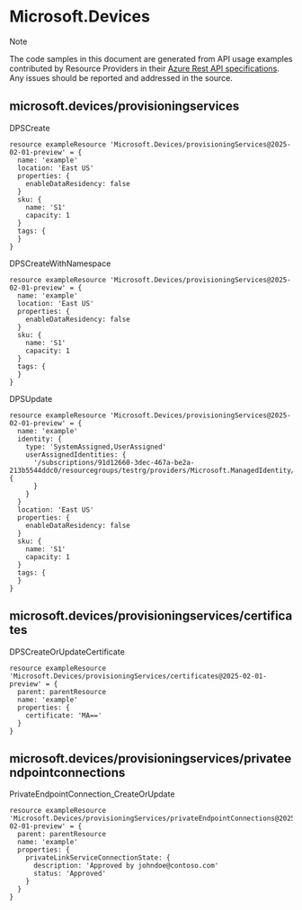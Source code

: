 # Microsoft.Devices
  
> [!NOTE]
> The code samples in this document are generated from API usage examples contributed by Resource Providers in their [Azure Rest API specifications](https://github.com/Azure/azure-rest-api-specs). Any issues should be reported and addressed in the source.


## microsoft.devices/provisioningservices

DPSCreate
```bicep
resource exampleResource 'Microsoft.Devices/provisioningServices@2025-02-01-preview' = {
  name: 'example'
  location: 'East US'
  properties: {
    enableDataResidency: false
  }
  sku: {
    name: 'S1'
    capacity: 1
  }
  tags: {
  }
}
```

DPSCreateWithNamespace
```bicep
resource exampleResource 'Microsoft.Devices/provisioningServices@2025-02-01-preview' = {
  name: 'example'
  location: 'East US'
  properties: {
    enableDataResidency: false
  }
  sku: {
    name: 'S1'
    capacity: 1
  }
  tags: {
  }
}
```

DPSUpdate
```bicep
resource exampleResource 'Microsoft.Devices/provisioningServices@2025-02-01-preview' = {
  name: 'example'
  identity: {
    type: 'SystemAssigned,UserAssigned'
    userAssignedIdentities: {
      '/subscriptions/91d12660-3dec-467a-be2a-213b5544ddc0/resourcegroups/testrg/providers/Microsoft.ManagedIdentity/userAssignedIdentities/testidentity': {
      }
    }
  }
  location: 'East US'
  properties: {
    enableDataResidency: false
  }
  sku: {
    name: 'S1'
    capacity: 1
  }
  tags: {
  }
}
```

## microsoft.devices/provisioningservices/certificates

DPSCreateOrUpdateCertificate
```bicep
resource exampleResource 'Microsoft.Devices/provisioningServices/certificates@2025-02-01-preview' = {
  parent: parentResource 
  name: 'example'
  properties: {
    certificate: 'MA=='
  }
}
```

## microsoft.devices/provisioningservices/privateendpointconnections

PrivateEndpointConnection_CreateOrUpdate
```bicep
resource exampleResource 'Microsoft.Devices/provisioningServices/privateEndpointConnections@2025-02-01-preview' = {
  parent: parentResource 
  name: 'example'
  properties: {
    privateLinkServiceConnectionState: {
      description: 'Approved by johndoe@contoso.com'
      status: 'Approved'
    }
  }
}
```
